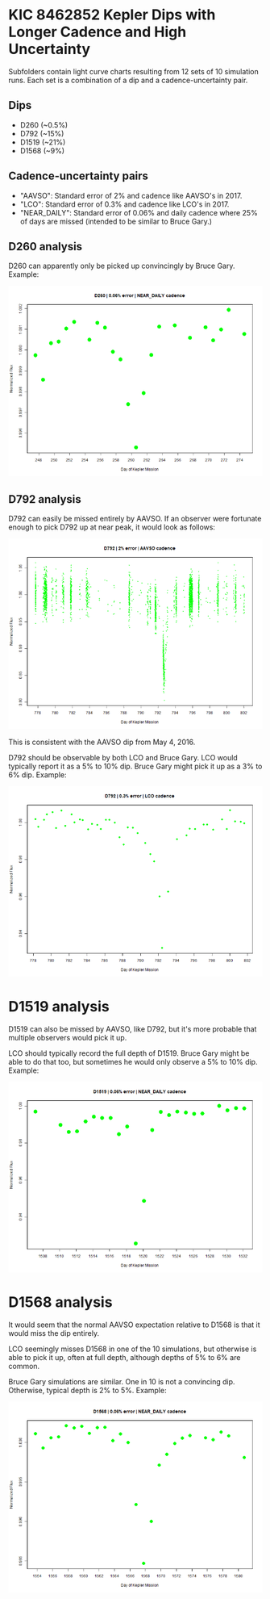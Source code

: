 # KIC 8462852 Kepler Dips with Longer Cadence and High Uncertainty

Subfolders contain light curve charts resulting from 12 sets of 10 simulation runs. Each set is a combination of a dip and a cadence-uncertainty pair.

## Dips

* D260 (~0.5%)
* D792 (~15%)
* D1519 (~21%)
* D1568 (~9%)

## Cadence-uncertainty pairs

* "AAVSO": Standard error of 2% and cadence like AAVSO's in 2017.
* "LCO": Standard error of 0.3% and cadence like LCO's in 2017.
* "NEAR_DAILY": Standard error of 0.06% and daily cadence where 25% of days are missed (intended to be similar to Bruce Gary.)

## D260 analysis

D260 can apparently only be picked up convincingly by Bruce Gary. Example:

![](./D260/NEAR_DAILY/sim_4_D260_NEAR_DAILY.png)

## D792 analysis

D792 can easily be missed entirely by AAVSO. If an observer were fortunate enough to pick D792 up at near peak, it would look as follows:

![](./D792/AAVSO/sim_9_D792_AAVSO.png)

This is consistent with the AAVSO dip from May 4, 2016.

D792 should be observable by both LCO and Bruce Gary. LCO would typically report it as a 5% to 10% dip. Bruce Gary might pick it up as a 3% to 6% dip. Example:

![](./D792/LCO/sim_10_D792_LCO.png)

# D1519 analysis

D1519 can also be missed by AAVSO, like D792, but it's more probable that multiple observers would pick it up.

LCO should typically record the full depth of D1519. Bruce Gary might be able to do that too, but sometimes he would
only observe a 5% to 10% dip. Example:

![](./D1519/NEAR_DAILY/sim_5_D1519_NEAR_DAILY.png)

# D1568 analysis

It would seem that the normal AAVSO expectation relative to D1568 is that it would miss the dip entirely.

LCO seemingly misses D1568 in one of the 10 simulations, but otherwise is able to pick it up, often at full depth,
although depths of 5% to 6% are common.

Bruce Gary simulations are similar. One in 10 is not a convincing dip. Otherwise, typical depth is 2% to 5%. Example:

![](./D1568/NEAR_DAILY/sim_6_D1568_NEAR_DAILY.png)
